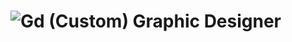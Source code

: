 # ![Gd (Custom)](https://github.com/user-attachments/assets/5ce3ec2e-ec1a-4e75-88ce-58c63fb16e47) Graphic Designer
